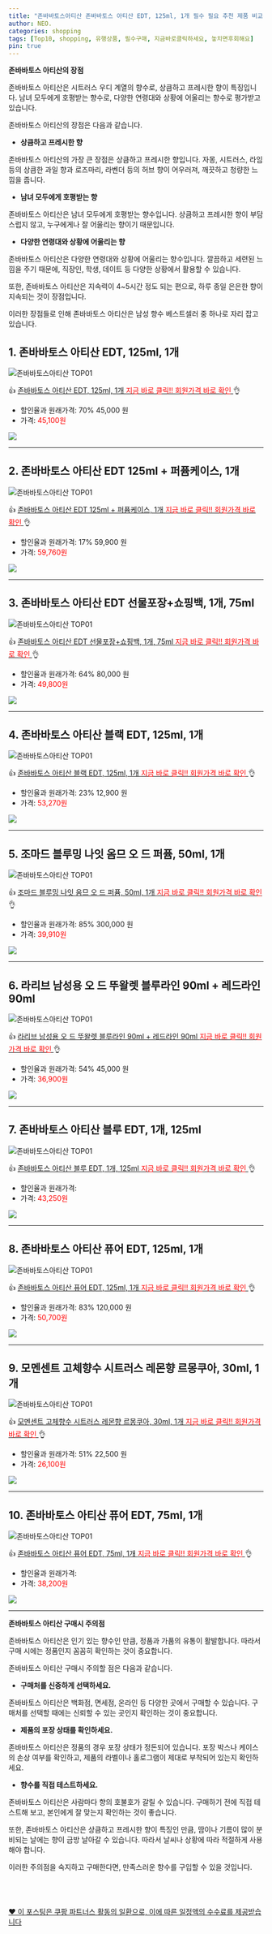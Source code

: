 ```yaml
---
title: "존바바토스아티산 존바바토스 아티산 EDT, 125ml, 1개 필수 필요 추천 제품 비교 최저 가격 비교 장점 구매 후기 구매평"
author: NEO.
categories: shopping
tags: [Top10, shopping, 유행상품, 필수구매, 지금바로클릭하세요, 놓치면후회해요]
pin: true
---
```

**존바바토스 아티산의 장점**

존바바토스 아티산은 시트러스 우디 계열의 향수로, 상큼하고 프레시한 향이 특징입니다. 남녀 모두에게 호평받는 향수로, 다양한 연령대와 상황에 어울리는 향수로 평가받고 있습니다.

존바바토스 아티산의 장점은 다음과 같습니다.

* **상큼하고 프레시한 향**

존바바토스 아티산의 가장 큰 장점은 상큼하고 프레시한 향입니다. 자몽, 시트러스, 라임 등의 상큼한 과일 향과 로즈마리, 라벤더 등의 허브 향이 어우러져, 깨끗하고 청량한 느낌을 줍니다.

* **남녀 모두에게 호평받는 향**

존바바토스 아티산은 남녀 모두에게 호평받는 향수입니다. 상큼하고 프레시한 향이 부담스럽지 않고, 누구에게나 잘 어울리는 향이기 때문입니다.

* **다양한 연령대와 상황에 어울리는 향**

존바바토스 아티산은 다양한 연령대와 상황에 어울리는 향수입니다. 깔끔하고 세련된 느낌을 주기 때문에, 직장인, 학생, 데이트 등 다양한 상황에서 활용할 수 있습니다.

또한, 존바바토스 아티산은 지속력이 4~5시간 정도 되는 편으로, 하루 종일 은은한 향이 지속되는 것이 장점입니다.

이러한 장점들로 인해 존바바토스 아티산은 남성 향수 베스트셀러 중 하나로 자리 잡고 있습니다.

   

## 1. 존바바토스 아티산 EDT, 125ml, 1개

![존바바토스아티산 TOP01](https://thumbnail9.coupangcdn.com/thumbnails/remote/490x490ex/image/vendor_inventory/06f7/c79895aeb2478d6806363c8bf730cfe0af39c6aca9e30cf84d8afe63f018.jpg)


👍 [존바바토스 아티산 EDT, 125ml, 1개 <font color=red> 지금 바로 클릭!! 회원가격 바로 확인 </font> ](https://link.coupang.com/re/AFFSDP?lptag=AF3617701&subid=GithubCoopas&pageKey=345494284&traceid=V0-153&itemId=2554413862&vendorItemId=5448164453) 👌 


- 할인율과 원래가격: 70%  45,000   원
- 가격: <span style='color:red'>45,100원</span>

[![](/discount_price.png)](https://link.coupang.com/re/AFFSDP?lptag=AF3617701&subid=GithubCoopas&pageKey=345494284&traceid=V0-153&itemId=2554413862&vendorItemId=5448164453)

---


   

## 2. 존바바토스 아티산 EDT 125ml + 퍼퓸케이스, 1개

![존바바토스아티산 TOP01](https://thumbnail10.coupangcdn.com/thumbnails/remote/490x490ex/image/retail/images/243424156905333-64932aa6-f184-40b4-b2b4-451644839a6a.jpg)


👍 [존바바토스 아티산 EDT 125ml + 퍼퓸케이스, 1개 <font color=red> 지금 바로 클릭!! 회원가격 바로 확인 </font> ](https://link.coupang.com/re/AFFSDP?lptag=AF3617701&subid=GithubCoopas&pageKey=1937951947&traceid=V0-153&itemId=3289735129&vendorItemId=71276701603) 👌 


- 할인율과 원래가격: 17%  59,900   원
- 가격: <span style='color:red'>59,760원</span>

[![](/discount_price.png)](https://link.coupang.com/re/AFFSDP?lptag=AF3617701&subid=GithubCoopas&pageKey=1937951947&traceid=V0-153&itemId=3289735129&vendorItemId=71276701603)

---


   

## 3. 존바바토스 아티산 EDT 선물포장+쇼핑백, 1개, 75ml

![존바바토스아티산 TOP01](https://thumbnail6.coupangcdn.com/thumbnails/remote/490x490ex/image/vendor_inventory/b7f8/2f2cdc823292176a0d2186a067b6da98cd707a43b42517a65c79972e65f1.jpg)


👍 [존바바토스 아티산 EDT 선물포장+쇼핑백, 1개, 75ml <font color=red> 지금 바로 클릭!! 회원가격 바로 확인 </font> ](https://link.coupang.com/re/AFFSDP?lptag=AF3617701&subid=GithubCoopas&pageKey=7689402259&traceid=V0-153&itemId=20559106418&vendorItemId=87623476721) 👌 


- 할인율과 원래가격: 64%  80,000   원
- 가격: <span style='color:red'>49,800원</span>

[![](/discount_price.png)](https://link.coupang.com/re/AFFSDP?lptag=AF3617701&subid=GithubCoopas&pageKey=7689402259&traceid=V0-153&itemId=20559106418&vendorItemId=87623476721)

---


   

## 4. 존바바토스 아티산 블랙 EDT, 125ml, 1개

![존바바토스아티산 TOP01](https://thumbnail10.coupangcdn.com/thumbnails/remote/490x490ex/image/retail/images/151445185321217-51e7c8dd-94df-405e-8418-59515144de33.png)


👍 [존바바토스 아티산 블랙 EDT, 125ml, 1개 <font color=red> 지금 바로 클릭!! 회원가격 바로 확인 </font> ](https://link.coupang.com/re/AFFSDP?lptag=AF3617701&subid=GithubCoopas&pageKey=2567991&traceid=V0-153&itemId=11778161&vendorItemId=3002625525) 👌 


- 할인율과 원래가격: 23%  12,900   원
- 가격: <span style='color:red'>53,270원</span>

[![](/discount_price.png)](https://link.coupang.com/re/AFFSDP?lptag=AF3617701&subid=GithubCoopas&pageKey=2567991&traceid=V0-153&itemId=11778161&vendorItemId=3002625525)

---


   

## 5. 조마드 블루밍 나잇 옴므 오 드 퍼퓸, 50ml, 1개

![존바바토스아티산 TOP01](https://thumbnail9.coupangcdn.com/thumbnails/remote/490x490ex/image/vendor_inventory/468b/d754e8ad3f1e598f9a39197d7f0da9bb66b9c9d0c34871adc41b7be3dbcb.jpg)


👍 [조마드 블루밍 나잇 옴므 오 드 퍼퓸, 50ml, 1개 <font color=red> 지금 바로 클릭!! 회원가격 바로 확인 </font> ](https://link.coupang.com/re/AFFSDP?lptag=AF3617701&subid=GithubCoopas&pageKey=6069716359&traceid=V0-153&itemId=11200323609&vendorItemId=86385338916) 👌 


- 할인율과 원래가격: 85%  300,000   원
- 가격: <span style='color:red'>39,910원</span>

[![](/discount_price.png)](https://link.coupang.com/re/AFFSDP?lptag=AF3617701&subid=GithubCoopas&pageKey=6069716359&traceid=V0-153&itemId=11200323609&vendorItemId=86385338916)

---


   

## 6. 라리브 남성용 오 드 뚜왈렛 블루라인 90ml + 레드라인 90ml

![존바바토스아티산 TOP01](https://thumbnail9.coupangcdn.com/thumbnails/remote/490x490ex/image/rs_quotation_api/5oyiwydy/4ef7ea7f0d1144b6b2dac21295736910.jpg)


👍 [라리브 남성용 오 드 뚜왈렛 블루라인 90ml + 레드라인 90ml <font color=red> 지금 바로 클릭!! 회원가격 바로 확인 </font> ](https://link.coupang.com/re/AFFSDP?lptag=AF3617701&subid=GithubCoopas&pageKey=4591135594&traceid=V0-153&itemId=5645886463&vendorItemId=72944887268) 👌 


- 할인율과 원래가격: 54%  45,000   원
- 가격: <span style='color:red'>36,900원</span>

[![](/discount_price.png)](https://link.coupang.com/re/AFFSDP?lptag=AF3617701&subid=GithubCoopas&pageKey=4591135594&traceid=V0-153&itemId=5645886463&vendorItemId=72944887268)

---


   

## 7. 존바바토스 아티산 블루 EDT, 1개, 125ml

![존바바토스아티산 TOP01](https://thumbnail10.coupangcdn.com/thumbnails/remote/490x490ex/image/retail/images/1562992687281553-17208c15-70f9-41f9-9754-043ffc6c0150.jpg)


👍 [존바바토스 아티산 블루 EDT, 1개, 125ml <font color=red> 지금 바로 클릭!! 회원가격 바로 확인 </font> ](https://link.coupang.com/re/AFFSDP?lptag=AF3617701&subid=GithubCoopas&pageKey=1487433233&traceid=V0-153&itemId=2553935458&vendorItemId=3018266800) 👌 


- 할인율과 원래가격: 
- 가격: <span style='color:red'>43,250원</span>

[![](/discount_price.png)](https://link.coupang.com/re/AFFSDP?lptag=AF3617701&subid=GithubCoopas&pageKey=1487433233&traceid=V0-153&itemId=2553935458&vendorItemId=3018266800)

---


   

## 8. 존바바토스 아티산 퓨어 EDT, 125ml, 1개

![존바바토스아티산 TOP01](https://thumbnail9.coupangcdn.com/thumbnails/remote/490x490ex/image/retail/images/1162091767069236-9c492bab-137a-474c-b6f9-6b7e15f9d541.jpg)


👍 [존바바토스 아티산 퓨어 EDT, 125ml, 1개 <font color=red> 지금 바로 클릭!! 회원가격 바로 확인 </font> ](https://link.coupang.com/re/AFFSDP?lptag=AF3617701&subid=GithubCoopas&pageKey=1487469849&traceid=V0-153&itemId=2553987075&vendorItemId=3452079444) 👌 


- 할인율과 원래가격: 83%  120,000   원
- 가격: <span style='color:red'>50,700원</span>

[![](/discount_price.png)](https://link.coupang.com/re/AFFSDP?lptag=AF3617701&subid=GithubCoopas&pageKey=1487469849&traceid=V0-153&itemId=2553987075&vendorItemId=3452079444)

---


   

## 9. 모멘센트 고체향수 시트러스 레몬향 르몽쿠아, 30ml, 1개

![존바바토스아티산 TOP01](https://thumbnail9.coupangcdn.com/thumbnails/remote/490x490ex/image/retail/images/2023/06/30/15/9/ff55d84f-85aa-4c92-b019-0329c9f4300e.jpg)


👍 [모멘센트 고체향수 시트러스 레몬향 르몽쿠아, 30ml, 1개 <font color=red> 지금 바로 클릭!! 회원가격 바로 확인 </font> ](https://link.coupang.com/re/AFFSDP?lptag=AF3617701&subid=GithubCoopas&pageKey=7440080321&traceid=V0-153&itemId=19344727686&vendorItemId=86432904686) 👌 


- 할인율과 원래가격: 51%  22,500   원
- 가격: <span style='color:red'>26,100원</span>

[![](/discount_price.png)](https://link.coupang.com/re/AFFSDP?lptag=AF3617701&subid=GithubCoopas&pageKey=7440080321&traceid=V0-153&itemId=19344727686&vendorItemId=86432904686)

---


   

## 10. 존바바토스 아티산 퓨어 EDT, 75ml, 1개

![존바바토스아티산 TOP01](https://thumbnail9.coupangcdn.com/thumbnails/remote/490x490ex/image/retail/images/75407133012763-159097ff-9970-4ad8-b729-4287b90d5089.jpg)


👍 [존바바토스 아티산 퓨어 EDT, 75ml, 1개 <font color=red> 지금 바로 클릭!! 회원가격 바로 확인 </font> ](https://link.coupang.com/re/AFFSDP?lptag=AF3617701&subid=GithubCoopas&pageKey=1487469849&traceid=V0-153&itemId=2553986756&vendorItemId=3452079446) 👌 


- 할인율과 원래가격: 
- 가격: <span style='color:red'>38,200원</span>

[![](/discount_price.png)](https://link.coupang.com/re/AFFSDP?lptag=AF3617701&subid=GithubCoopas&pageKey=1487469849&traceid=V0-153&itemId=2553986756&vendorItemId=3452079446)

---
**존바바토스 아티산 구매시 주의점**

존바바토스 아티산은 인기 있는 향수인 만큼, 정품과 가품의 유통이 활발합니다. 따라서 구매 시에는 정품인지 꼼꼼히 확인하는 것이 중요합니다.

존바바토스 아티산 구매시 주의할 점은 다음과 같습니다.

* **구매처를 신중하게 선택하세요.**

존바바토스 아티산은 백화점, 면세점, 온라인 등 다양한 곳에서 구매할 수 있습니다. 구매처를 선택할 때에는 신뢰할 수 있는 곳인지 확인하는 것이 중요합니다.

* **제품의 포장 상태를 확인하세요.**

존바바토스 아티산은 정품의 경우 포장 상태가 정돈되어 있습니다. 포장 박스나 케이스의 손상 여부를 확인하고, 제품의 라벨이나 홀로그램이 제대로 부착되어 있는지 확인하세요.

* **향수를 직접 테스트하세요.**

존바바토스 아티산은 사람마다 향의 호불호가 갈릴 수 있습니다. 구매하기 전에 직접 테스트해 보고, 본인에게 잘 맞는지 확인하는 것이 좋습니다.

또한, 존바바토스 아티산은 상큼하고 프레시한 향이 특징인 만큼, 땀이나 기름이 많이 분비되는 날에는 향이 금방 날아갈 수 있습니다. 따라서 날씨나 상황에 따라 적절하게 사용해야 합니다.

이러한 주의점을 숙지하고 구매한다면, 만족스러운 향수를 구입할 수 있을 것입니다.<br><br><br><br><br> [ ❤  이 포스팅은 쿠팡 파트너스 활동의 일환으로, 이에 따른 일정액의 수수료를 제공받습니다](https://link.coupang.com/a/bcEFyh)